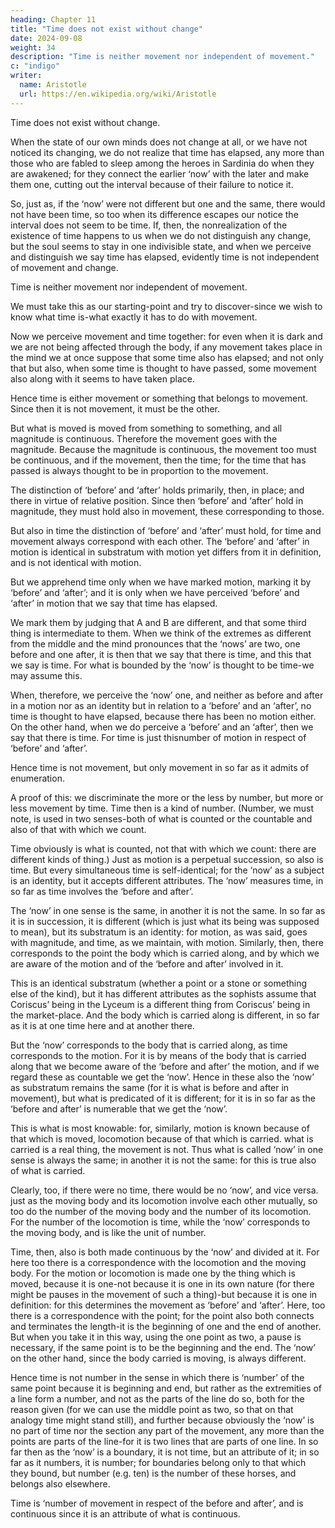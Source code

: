```yaml
---
heading: Chapter 11
title: "Time does not exist without change"
date: 2024-09-08
weight: 34
description: "Time is neither movement nor independent of movement."
c: "indigo"
writer:
  name: Aristotle 
  url: https://en.wikipedia.org/wiki/Aristotle
---
```



Time does not exist without change.

When the state of our own minds does not change at all, or we have not noticed its changing, we do not realize that time has elapsed, any more than those who are fabled to sleep among the heroes in Sardinia do
when they are awakened; for they connect the earlier ‘now’ with the later and make them
one, cutting out the interval because of their failure to notice it. 

So, just as, if the ‘now’ were not different but one and the same, there would not have been time, so too when its difference escapes our notice the interval does not seem to be time. If, then, the nonrealization of the existence of time happens to us when we do not distinguish any change, but the soul seems to stay in one indivisible state, and when we perceive and distinguish we say time has elapsed, evidently time is not independent of movement and change.

Time is neither movement nor independent of movement.

We must take this as our starting-point and try to discover-since we wish to know what
time is-what exactly it has to do with movement.

Now we perceive movement and time together: for even when it is dark and we are not
being affected through the body, if any movement takes place in the mind we at once
suppose that some time also has elapsed; and not only that but also, when some time is
thought to have passed, some movement also along with it seems to have taken place.

Hence time is either movement or something that belongs to movement. Since then it is
not movement, it must be the other.

But what is moved is moved from something to something, and all magnitude is
continuous. Therefore the movement goes with the magnitude. Because the magnitude is
continuous, the movement too must be continuous, and if the movement, then the time;
for the time that has passed is always thought to be in proportion to the movement.

The distinction of ‘before’ and ‘after’ holds primarily, then, in place; and there in virtue
of relative position. Since then ‘before’ and ‘after’ hold in magnitude, they must hold
also in movement, these corresponding to those.

But also in time the distinction of
‘before’ and ‘after’ must hold, for time and movement always correspond with each
other. The ‘before’ and ‘after’ in motion is identical in substratum with motion yet
differs from it in definition, and is not identical with motion.

But we apprehend time only when we have marked motion, marking it by ‘before’ and
‘after’; and it is only when we have perceived ‘before’ and ‘after’ in motion that we say
that time has elapsed. 

We mark them by judging that A and B are different, and
that some third thing is intermediate to them. When we think of the extremes as different
from the middle and the mind pronounces that the ‘nows’ are two, one before and one
after, it is then that we say that there is time, and this that we say is time. For what is
bounded by the ‘now’ is thought to be time-we may assume this.

When, therefore, we perceive the ‘now’ one, and neither as before and after in a motion
nor as an identity but in relation to a ‘before’ and an ‘after’, no time is thought to have
elapsed, because there has been no motion either. On the other hand, when we do
perceive a ‘before’ and an ‘after’, then we say that there is time. For time is just thisnumber of motion in respect of ‘before’ and ‘after’.

Hence time is not movement, but only movement in so far as it admits of enumeration.

A proof of this: we discriminate the more or the less by number, but more or less movement by time. Time then is a kind of number. (Number, we must note, is used in two senses-both of what is counted or the countable and also of that with which we count.

Time obviously is what is counted, not that with which we count: there are
different kinds of thing.) Just as motion is a perpetual succession, so also is time. But
every simultaneous time is self-identical; for the ‘now’ as a subject is an identity, but it
accepts different attributes. The ‘now’ measures time, in so far as time involves the
‘before and after’.

The ‘now’ in one sense is the same, in another it is not the same. In so far as it is in
succession, it is different (which is just what its being was supposed to mean), but its
substratum is an identity: for motion, as was said, goes with magnitude, and time, as we
maintain, with motion. Similarly, then, there corresponds to the point the body which is
carried along, and by which we are aware of the motion and of the ‘before and after’
involved in it. 

This is an identical substratum (whether a point or a stone or something
else of the kind), but it has different attributes as the sophists assume that Coriscus’
being in the Lyceum is a different thing from Coriscus’ being in the market-place. And
the body which is carried along is different, in so far as it is at one time here and at
another there.

But the ‘now’ corresponds to the body that is carried along, as time
corresponds to the motion. For it is by means of the body that is carried along that we
become aware of the ‘before and after’ the motion, and if we regard these as countable
we get the ‘now’. Hence in these also the ‘now’ as substratum remains the same (for it
is what is before and after in movement), but what is predicated of it is different; for it is
in so far as the ‘before and after’ is numerable that we get the ‘now’.

This is what is
most knowable: for, similarly, motion is known because of that which is moved,
locomotion because of that which is carried. what is carried is a real thing, the
movement is not. Thus what is called ‘now’ in one sense is always the same; in another
it is not the same: for this is true also of what is carried.

Clearly, too, if there were no time, there would be no ‘now’, and vice versa.
just as the moving body and its locomotion involve each other mutually, so too do the
number of the moving body and the number of its locomotion. For the number of the
locomotion is time, while the ‘now’ corresponds to the moving body, and is like the unit
of number.

Time, then, also is both made continuous by the ‘now’ and divided at it. For here too
there is a correspondence with the locomotion and the moving body. For the motion or
locomotion is made one by the thing which is moved, because it is one-not because it is
one in its own nature (for there might be pauses in the movement of such a thing)-but
because it is one in definition: for this determines the movement as ‘before’ and ‘after’.
Here, too there is a correspondence with the point; for the point also both connects and
terminates the length-it is the beginning of one and the end of another. But when you
take it in this way, using the one point as two, a pause is necessary, if the same point is
to be the beginning and the end. The ‘now’ on the other hand, since the body carried is
moving, is always different.

Hence time is not number in the sense in which there is ‘number’ of the same point
because it is beginning and end, but rather as the extremities of a line form a number,
and not as the parts of the line do so, both for the reason given (for we can use the
middle point as two, so that on that analogy time might stand still), and further because
obviously the ‘now’ is no part of time nor the section any part of the movement, any
more than the points are parts of the line-for it is two lines that are parts of one line.
In so far then as the ‘now’ is a boundary, it is not time, but an attribute of it; in so far as
it numbers, it is number; for boundaries belong only to that which they bound, but
number (e.g. ten) is the number of these horses, and belongs also elsewhere.

Time is ‘number of movement in respect of the before and after’, and is continuous since it is an attribute of what is continuous.

